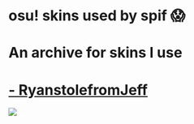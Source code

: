 # osu! skins used by spif 😱

# An archive for skins I use

# [- RyanstolefromJeff](https://mega.nz/file/BLYVSTbA#BP4JJA1FBLVlIJkMlTS3m21jukkfWOkxmvTVdSezxB4)
![](https://osu.ppy.sh/ss/17838002/4775)



